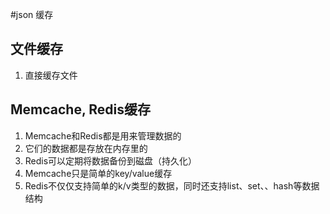 #json 缓存

## 文件缓存
1. 直接缓存文件
## Memcache, Redis缓存


1.   Memcache和Redis都是用来管理数据的
2.   它们的数据都是存放在内存里的
3.   Redis可以定期将数据备份到磁盘（持久化）
4.   Memcache只是简单的key/value缓存
5.   Redis不仅仅支持简单的k/v类型的数据，同时还支持list、set、、hash等数据结构